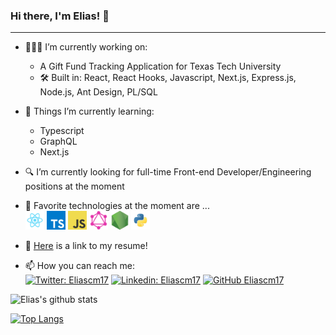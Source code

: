 ### Hi there, I'm Elias! 👋
-----------
- 👨🏾‍💻 I’m currently working on:
  - A Gift Fund Tracking Application for Texas Tech University
  - 🛠 Built in: React, React Hooks, Javascript, Next.js, Express.js, Node.js, Ant Design, PL/SQL
  
- 🌱 Things I’m currently learning: 
  - Typescript
  - GraphQL
  - Next.js
  
- 🔍 I’m currently looking for full-time Front-end Developer/Engineering positions at the moment
- 🤔 Favorite technologies at the moment are ...
  <br/>
<code><img height="30" src="https://raw.githubusercontent.com/github/explore/80688e429a7d4ef2fca1e82350fe8e3517d3494d/topics/react/react.png"></code>
<code><img height="30" src="https://raw.githubusercontent.com/github/explore/80688e429a7d4ef2fca1e82350fe8e3517d3494d/topics/typescript/typescript.png"></code>
<code><img height="30" src="https://raw.githubusercontent.com/github/explore/80688e429a7d4ef2fca1e82350fe8e3517d3494d/topics/javascript/javascript.png"></code>
<code><img height="30" src="https://raw.githubusercontent.com/github/explore/80688e429a7d4ef2fca1e82350fe8e3517d3494d/topics/graphql/graphql.png"></code>
<code><img height="30" src="https://raw.githubusercontent.com/github/explore/80688e429a7d4ef2fca1e82350fe8e3517d3494d/topics/nodejs/nodejs.png"></code>
<code><img height="30" src="https://raw.githubusercontent.com/github/explore/80688e429a7d4ef2fca1e82350fe8e3517d3494d/topics/python/python.png"></code>

- 📑 <a href="https://eliascm17.github.io/Resume/Resume%20Fall%202020.pdf">Here</a> is a link to my resume!

- 📫 How you can reach me:
  <br/>
[![Twitter: Eliascm17](https://img.shields.io/twitter/follow/Eliascm17?style=social)](https://twitter.com/Eliascm17)
[![Linkedin: Eliascm17](https://img.shields.io/badge/-Eliascm17-blue?style=flat-square&logo=Linkedin&logoColor=white&link=https://www.linkedin.com/in/Eliascm17/)](https://www.linkedin.com/in/Eliascm17/)
[![GitHub Eliascm17](https://img.shields.io/github/followers/Eliascm17?label=follow&style=social)](https://github.com/Eliascm17)

![Elias's github stats](https://github-readme-stats.vercel.app/api?username=Eliascm17&show_icons=true&theme=tokyonight)

[![Top Langs](https://github-readme-stats.vercel.app/api/top-langs/?username=Eliascm17&layout=compact&theme=tokyonight)](https://github.com/Eliascm17/github-readme-stats)
